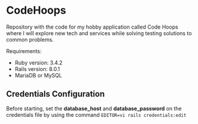 # CodeHoops

Repository with the code for my hobby application called Code Hoops where I will explore new tech and services while solving testing solutions to common problems.

Requirements:

* Ruby version: 3.4.2
* Rails version: 8.0.1
* MariaDB or MySQL

## Credentials Configuration

Before starting, set the __database_host__ and __database_password__ on the credentials file by using the command `EDITOR=vi rails credentials:edit`
